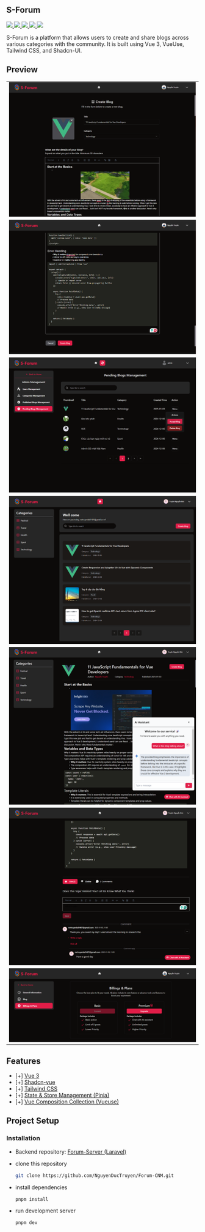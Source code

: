 ## S-Forum
<a href="https://vuejs.org/">
  <img src="https://img.shields.io/badge/Vue%203-4FC08D?style=flat-square&logo=vue.js&logoColor=white" height="20">
</a>
<a href="https://tailwindcss.com/">
  <img src="https://img.shields.io/badge/Tailwind%20CSS-38B2AC?style=flat-square&logo=tailwind-css&logoColor=white" height="20">
</a>
<a href="https://pinia.vuejs.org/">
  <img src="https://img.shields.io/badge/Pinia-9F7AEA?style=flat-square&logo=vue.js&logoColor=white" height="20">
</a>
<a href="https://vueuse.org/">
  <img src="https://img.shields.io/badge/Vueuse-1DA1F2?style=flat-square&logo=vue.js&logoColor=white" height="20">
</a>
<a href="https://www.shadcn-vue.com/">
  <img src="https://img.shields.io/badge/shadcn%2Fui-000000?style=for-the-badge&logo=shadcnui&logoColor=white" height="20">
</a>

S-Forum is a platform that allows users to create and share blogs across various categories with the community. It is built using Vue 3, VueUse, Tailwind CSS, and Shadcn-UI.
## Preview

<table align="center">
  <tr>
    <td align="center" width="100%" colspan="2">
      <img src="src/assets/images/Screenshot 2025-01-03 174737.png" alt="Preview" title="Preview">
    </td>
  </tr>
  <tr>
    <td align="center" width="100%">
      <img src="src/assets/images/Screenshot 2025-01-03 174756.png" alt="Preview" title="Desktop Preview">
    </td>
  </tr>
  <tr>
    <td align="center" width="100%" colspan="2">
      <img src="src/assets/images/Screenshot 2025-01-03 175938.png" alt="Preview" title="Desktop Preview">
    </td>
  </tr>
  <tr>
    <td align="center" width="100%" colspan="2">
      <img src="src/assets/images/Screenshot 2025-01-03 180154.png" alt="Preview" title="Desktop Preview">
    </td>
  </tr>
  <tr>
    <td align="center" width="100%" colspan="2">
      <img src="src/assets/images/Screenshot 2025-01-03 180341.png" alt="Preview" title="Desktop Preview">
    </td>
  </tr>
   <tr>
    <td align="center" width="100%" colspan="2">
      <img src="src/assets/images/Screenshot 2025-01-03 180555.png" alt="Preview" title="Desktop Preview">
    </td>
  </tr>
   <tr>
    <td align="center" width="100%" colspan="2">
      <img src="src/assets/images/Screenshot 2025-01-03 180630.png" alt="Preview" title="Desktop Preview">
    </td>
  </tr>
</table>

## Features

- [+] [Vue 3](https://vuejs.org/)
- [+] [Shadcn-vue](https://www.shadcn-vue.com/)
- [+] [Tailwind CSS](https://tailwindcss.com/)
- [+] [State & Store Management (Pinia)](https://pinia.vuejs.org/)
- [+] [Vue Composition Collection (Vueuse)](https://vueuse.org/)

## Project Setup
### Installation
- Backend repository: [Forum-Server (Laravel)](https://github.com/NguyenDucTruyen/Forum-CNM-Server)

- clone this repository
  ```bash
  git clone https://github.com/NguyenDucTruyen/Forum-CNM.git
  ```
- install dependencies
  ```bash
  pnpm install
  ```
- run development server
  ```bash
  pnpm dev
  ```
